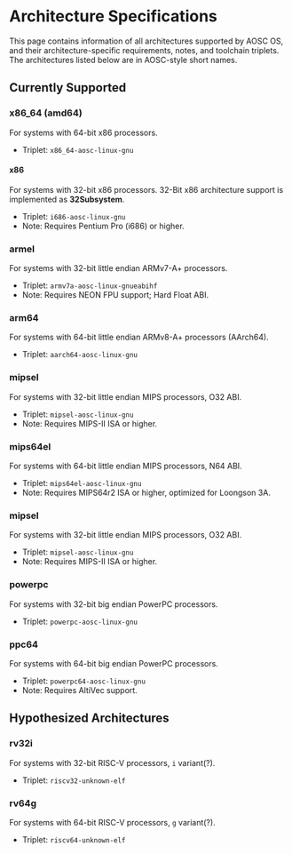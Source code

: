 <!-- TITLE: Information/ArchSpecs -->
<!-- SUBTITLE: AOSC OS Architecture Naming Schemes and Specifications -->

Architecture Specifications
===========================

This page contains information of all architectures supported by AOSC OS, and their architecture-specific requirements, notes, and toolchain triplets. The architectures listed below are in AOSC-style short names.

Currently Supported
-------------------

### x86_64 (amd64)

For systems with 64-bit x86 processors.

- Triplet: `x86_64-aosc-linux-gnu`

#### x86

For systems with 32-bit x86 processors. 32-Bit x86 architecture support is implemented as **32Subsystem**. <!-- Ref! -->

- Triplet: `i686-aosc-linux-gnu`
- Note: Requires Pentium Pro (i686) or higher.

### armel

For systems with 32-bit little endian ARMv7-A+ processors.

- Triplet: `armv7a-aosc-linux-gnueabihf`
- Note: Requires NEON FPU support; Hard Float ABI.

### arm64

For systems with 64-bit little endian ARMv8-A+ processors (AArch64).

- Triplet: `aarch64-aosc-linux-gnu`

### mipsel

For systems with 32-bit little endian MIPS processors, O32 ABI.

- Triplet: `mipsel-aosc-linux-gnu`
- Note: Requires MIPS-II ISA or higher.

### mips64el

For systems with 64-bit little endian MIPS processors, N64 ABI.

- Triplet: `mips64el-aosc-linux-gnu`
- Note: Requires MIPS64r2 ISA or higher, optimized for Loongson 3A.

### mipsel

For systems with 32-bit little endian MIPS processors, O32 ABI.

- Triplet: `mipsel-aosc-linux-gnu`
- Note: Requires MIPS-II ISA or higher.

### powerpc

For systems with 32-bit big endian PowerPC processors.

- Triplet: `powerpc-aosc-linux-gnu`

### ppc64

For systems with 64-bit big endian PowerPC processors.

- Triplet: `powerpc64-aosc-linux-gnu`
- Note: Requires AltiVec support.

Hypothesized Architectures
--------------------------

### rv32i

For systems with 32-bit RISC-V processors, `i` variant(?).

- Triplet: `riscv32-unknown-elf`

### rv64g

For systems with 64-bit RISC-V processors, `g` variant(?).

- Triplet: `riscv64-unknown-elf`
